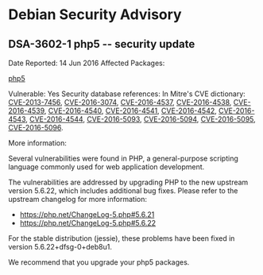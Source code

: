 
Debian Security Advisory
========================


DSA-3602-1 php5 -- security update
----------------------------------



Date Reported:
14 Jun 2016
Affected Packages:

[php5](https://packages.debian.org/src:php5)

Vulnerable:
Yes
Security database references:
In Mitre's CVE dictionary: [CVE-2013-7456](https://security-tracker.debian.org/tracker/CVE-2013-7456), [CVE-2016-3074](https://security-tracker.debian.org/tracker/CVE-2016-3074), [CVE-2016-4537](https://security-tracker.debian.org/tracker/CVE-2016-4537), [CVE-2016-4538](https://security-tracker.debian.org/tracker/CVE-2016-4538), [CVE-2016-4539](https://security-tracker.debian.org/tracker/CVE-2016-4539), [CVE-2016-4540](https://security-tracker.debian.org/tracker/CVE-2016-4540), [CVE-2016-4541](https://security-tracker.debian.org/tracker/CVE-2016-4541), [CVE-2016-4542](https://security-tracker.debian.org/tracker/CVE-2016-4542), [CVE-2016-4543](https://security-tracker.debian.org/tracker/CVE-2016-4543), [CVE-2016-4544](https://security-tracker.debian.org/tracker/CVE-2016-4544), [CVE-2016-5093](https://security-tracker.debian.org/tracker/CVE-2016-5093), [CVE-2016-5094](https://security-tracker.debian.org/tracker/CVE-2016-5094), [CVE-2016-5095](https://security-tracker.debian.org/tracker/CVE-2016-5095), [CVE-2016-5096](https://security-tracker.debian.org/tracker/CVE-2016-5096).  

More information:

Several vulnerabilities were found in PHP, a general-purpose scripting
language commonly used for web application development.


The vulnerabilities are addressed by upgrading PHP to the new upstream
version 5.6.22, which includes additional bug fixes. Please refer to the
upstream changelog for more information:


* <https://php.net/ChangeLog-5.php#5.6.21>
* <https://php.net/ChangeLog-5.php#5.6.22>


For the stable distribution (jessie), these problems have been fixed in
version 5.6.22+dfsg-0+deb8u1.


We recommend that you upgrade your php5 packages.





